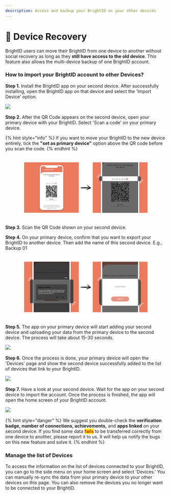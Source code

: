 ```yaml
---
description: Access and backup your BrightID on your other devices
---
```


# 📲 Device Recovery

BrightID users can move their BrightID from one device to another without social recovery as long as they **still have access to the old device**. This feature also allows the multi-device backup of one BrightID account.

### How to import your BrightID account to other Devices?

**Step 1.** Install the BrightID app on your second device. After successfully installing, open the BrightID app on that device and select the 'Import Device' option.

![](../.gitbook/assets/AddingDevice\_Step1.png)

**Step 2.** After the QR Code appears on the second device, open your primary device with your BrightID. Select 'Scan a code' on your primary device.

{% hint style="info" %}
If you want to move your BrightID to the new device entirely, tick the **"set as primary device"** option above the QR code before you scan the code.
{% endhint %}

<figure><img src="../.gitbook/assets/AddingDevice_Step2.png" alt=""><figcaption></figcaption></figure>

**Step 3.** Scan the QR Code shown on your second device.

**Step 4.** On your primary device, confirm that you want to export your BrightID to another device. Then add the name of this second device. E.g., Backup 01

<figure><img src="../.gitbook/assets/AddingDevice_Step4_b.png" alt=""><figcaption></figcaption></figure>

**Step 5.** The app on your primary device will start adding your second device and uploading your data from the primary device to the second device. The process will take about 15-30 seconds.

![](../.gitbook/assets/AddingDevice\_Step5.png)

**Step 6.** Once the process is done, your primary device will open the 'Devices' page and show the second device successfully added to the list of devices that link to your BrightID.

![](<../.gitbook/assets/AddingDevice\_Step6 (1).png>)

**Step 7.** Have a look at your second device. Wait for the app on your second device to import the account. Once the process is finished, the app will open the home screen of your BrightID account.

![](../.gitbook/assets/AddingDevice\_Step7.png)

{% hint style="danger" %}
We suggest you double-check the **verification badge, number of connections, achievements,** and **apps linked** on your second device. If you find some data <mark style="color:red;">**fails**</mark> to be transferred correctly from one device to another, please report it to us. It will help us notify the bugs on this new feature and solve it.
{% endhint %}

### Manage the list of Devices

To access the information on the list of devices connected to your BrightID, you can go to the side menu on your home screen and select 'Devices.' You can manually re-sync the data from your primary device to your other devices on this page. You can also remove the devices you no longer want to be connected to your BrightID.

